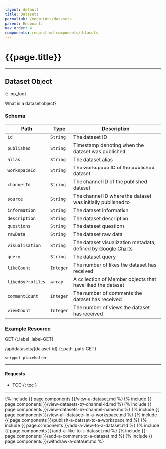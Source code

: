 ```yaml
---
layout: default
title: Datasets
permalink: /endpoints/datasets
parent: Endpoints
nav_order: 4
components: request-md-components/datasets
---
```


# {{page.title}}

---

## Dataset Object
{: .no_toc}

What is a dataset object?

### Schema

Path | Type | Description
---- | ---- | -----------
`id` | `String` | The dataset ID
`published` | `String` | Timestamp denoting when the dataset was published
`alias` | `String` | The dataset alias
`workspaceId` | `String` | The workspace ID of the published dataset
`channelId` | `String` | The channel ID of the published dataset
`source` | `String` | The channel ID where the dataset was initially published to
`information` | `String` | The dataset information
`description` | `String` | The dataset description
`questions` | `String` | The dataset questions
`rawData` | `String` | The dataset raw data
`visualisation` | `String` | The dataset visualization metadata, defined by [Google Charts](https://developers.google.com/chart/interactive/docs/quick_start)
`query` | `String` | The dataset query
`likeCount` | `Integer` | The number of likes the dataset has received
`likedByProfiles` | `Array` | A collection of [Member objects](workspaces#member-object) that have liked the dataset
`commentCount` | `Integer` | The number of comments the dataset has received
`viewCount` | `Integer` | The number of views the dataset has received

### Example Resource

GET
{:.label .label-GET}

/api/datasets/{dataset-id}
{:.path .path-GET}

`snippet placeholder`

---

#### Requests

- TOC
{: toc }

---

{% include {{ page.components }}/view-a-dataset.md %}
{% include {{ page.components }}/view-datasets-by-channel-id.md %}
{% include {{ page.components }}/view-datasets-by-channel-name.md %}
{% include {{ page.components }}/view-all-datasets-in-a-workspace.md %}
{% include {{ page.components }}/publish-a-dataset-to-a-workspace.md %}
{% include {{ page.components }}/add-a-view-to-a-dataset.md %}
{% include {{ page.components }}/add-a-like-to-a-dataset.md %}
{% include {{ page.components }}/add-a-comment-to-a-dataset.md %}
{% include {{ page.components }}/withdraw-a-dataset.md %}
